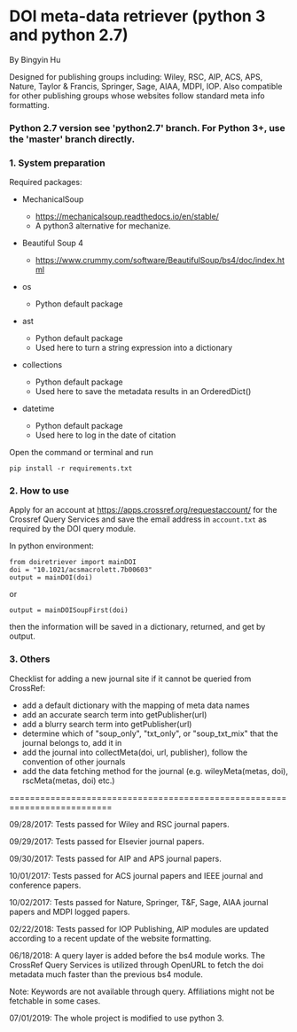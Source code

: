 # DOI meta-data retriever (python 3 and python 2.7)

By Bingyin Hu

Designed for publishing groups including:
Wiley, RSC, AIP, ACS, APS, Nature, Taylor & Francis, Springer, Sage, AIAA, MDPI,
IOP. Also compatible for other publishing groups whose websites follow standard 
meta info formatting.

### Python 2.7 version see 'python2.7' branch. For Python 3+, use the 'master' branch directly.

### 1. System preparation

Required packages:

- MechanicalSoup
  - https://mechanicalsoup.readthedocs.io/en/stable/
  - A python3 alternative for mechanize.

- Beautiful Soup 4
  - https://www.crummy.com/software/BeautifulSoup/bs4/doc/index.html
    
- os
  - Python default package

- ast
  - Python default package
  - Used here to turn a string expression into a dictionary

- collections
  - Python default package
  - Used here to save the metadata results in an OrderedDict()

- datetime
  - Python default package
  - Used here to log in the date of citation

Open the command or terminal and run
```
pip install -r requirements.txt
```

### 2. How to use

Apply for an account at https://apps.crossref.org/requestaccount/ for the Crossref Query Services and save the email address in `account.txt` as required by the DOI query module.

In python environment:
```
from doiretriever import mainDOI
doi = "10.1021/acsmacrolett.7b00603"
output = mainDOI(doi)
```
or
```
output = mainDOISoupFirst(doi)
```
then the information will be saved in a dictionary, returned, and get by output.


### 3. Others

Checklist for adding a new journal site if it cannot be queried from CrossRef:
- add a default dictionary with the mapping of meta data names
- add an accurate search term into getPublisher(url)
- add a blurry search term into getPublisher(url)
- determine which of "soup_only", "txt_only", or "soup_txt_mix" that the journal belongs to, add it in
- add the journal into collectMeta(doi, url, publisher), follow the convention of other journals
- add the data fetching method for the journal (e.g. wileyMeta(metas, doi), rscMeta(metas, doi) etc.)

==========================================================================

09/28/2017: Tests passed for Wiley and RSC journal papers.

09/29/2017: Tests passed for Elsevier journal papers.

09/30/2017: Tests passed for AIP and APS journal papers.

10/01/2017: Tests passed for ACS journal papers and IEEE journal and conference papers.

10/02/2017: Tests passed for Nature, Springer, T&F, Sage, AIAA journal papers and MDPI logged papers.

02/22/2018: Tests passed for IOP Publishing, AIP modules are updated according to a recent update of the website formatting.

06/18/2018: A query layer is added before the bs4 module works. The CrossRef Query Services  is utilized through OpenURL to fetch the doi metadata much faster than the previous bs4 module. 

Note: Keywords are not available through query. Affiliations might not be 
      fetchable in some cases.

07/01/2019: The whole project is modified to use python 3.